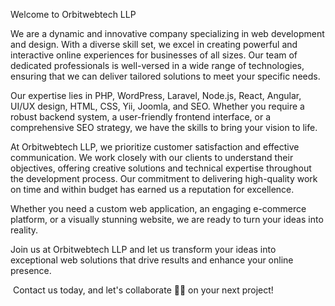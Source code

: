 Welcome to Orbitwebtech LLP

We are a dynamic and innovative company specializing in web development and design. With a diverse skill set, we excel in creating powerful and interactive online experiences for businesses of all sizes. Our team of dedicated professionals is well-versed in a wide range of technologies, ensuring that we can deliver tailored solutions to meet your specific needs.

Our expertise lies in PHP, WordPress, Laravel, Node.js, React, Angular, UI/UX design, HTML, CSS, Yii, Joomla, and SEO. Whether you require a robust backend system, a user-friendly frontend interface, or a comprehensive SEO strategy, we have the skills to bring your vision to life.

At Orbitwebtech LLP, we prioritize customer satisfaction and effective communication. We work closely with our clients to understand their objectives, offering creative solutions and technical expertise throughout the development process. Our commitment to delivering high-quality work on time and within budget has earned us a reputation for excellence.

Whether you need a custom web application, an engaging e-commerce platform, or a visually stunning website, we are ready to turn your ideas into reality.  

Join us at Orbitwebtech LLP and let us transform your ideas into exceptional web solutions that drive results and enhance your online presence.

 Contact us today, and let's collaborate 🤝🏻 on your next project!
